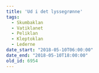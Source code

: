 ```yaml
---
title: 'Ud i det lyssegrønne'
tags:
  - Skumbaklan
  - Vatiklanet
  - Peliklan
  - Kleptoklan
  - Lederne
date_start: "2018-05-10T06:00:00"
date_end: "2018-05-10T18:00:00"
old_id: 6954
---
```

